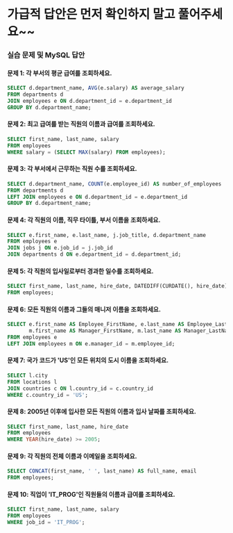 # 가급적 답안은 먼저 확인하지 말고 풀어주세요~~


### 실습 문제 및 MySQL 답안

#### 문제 1: 각 부서의 평균 급여를 조회하세요.
```sql
SELECT d.department_name, AVG(e.salary) AS average_salary
FROM departments d
JOIN employees e ON d.department_id = e.department_id
GROUP BY d.department_name;
```

#### 문제 2: 최고 급여를 받는 직원의 이름과 급여를 조회하세요.
```sql
SELECT first_name, last_name, salary
FROM employees
WHERE salary = (SELECT MAX(salary) FROM employees);
```

#### 문제 3: 각 부서에서 근무하는 직원 수를 조회하세요.
```sql
SELECT d.department_name, COUNT(e.employee_id) AS number_of_employees
FROM departments d
LEFT JOIN employees e ON d.department_id = e.department_id
GROUP BY d.department_name;
```

#### 문제 4: 각 직원의 이름, 직무 타이틀, 부서 이름을 조회하세요.
```sql
SELECT e.first_name, e.last_name, j.job_title, d.department_name
FROM employees e
JOIN jobs j ON e.job_id = j.job_id
JOIN departments d ON e.department_id = d.department_id;
```

#### 문제 5: 각 직원의 입사일로부터 경과한 일수를 조회하세요.
```sql
SELECT first_name, last_name, hire_date, DATEDIFF(CURDATE(), hire_date) AS days_since_hire
FROM employees;
```

#### 문제 6: 모든 직원의 이름과 그들의 매니저 이름을 조회하세요.
```sql
SELECT e.first_name AS Employee_FirstName, e.last_name AS Employee_LastName,
       m.first_name AS Manager_FirstName, m.last_name AS Manager_LastName
FROM employees e
LEFT JOIN employees m ON e.manager_id = m.employee_id;
```

#### 문제 7: 국가 코드가 'US'인 모든 위치의 도시 이름을 조회하세요.
```sql
SELECT l.city
FROM locations l
JOIN countries c ON l.country_id = c.country_id
WHERE c.country_id = 'US';
```

#### 문제 8: 2005년 이후에 입사한 모든 직원의 이름과 입사 날짜를 조회하세요.
```sql
SELECT first_name, last_name, hire_date
FROM employees
WHERE YEAR(hire_date) >= 2005;
```

#### 문제 9: 각 직원의 전체 이름과 이메일을 조회하세요.
```sql
SELECT CONCAT(first_name, ' ', last_name) AS full_name, email
FROM employees;
```

#### 문제 10: 직업이 'IT_PROG'인 직원들의 이름과 급여를 조회하세요.
```sql
SELECT first_name, last_name, salary
FROM employees
WHERE job_id = 'IT_PROG';
```
